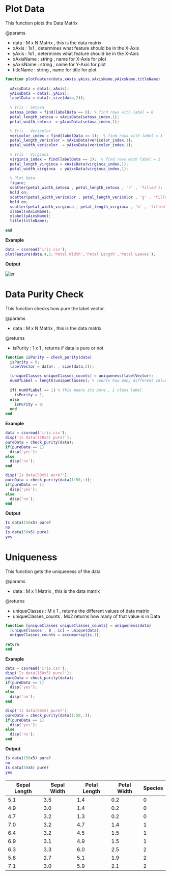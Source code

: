 # Plot Data
This function plots the Data Matrix

@params
* data : M x N Matrix , this is the data matrix
* xAxis : 1x1 , determines what feature should be in the X-Axis
* yAxis : 1x1 , determines what feature should be in the X-Axis
* xAxisName : string , name for X-Axis for plot
* yAxisName : string , name for Y-Axis for plot
* titleName : string , name for title for plot
```Matlab
function plotFeature(data,xAxis,yAixs,xAxisName,yAixsName,titleName)
  
  xAxisData = data(:,xAxis);
  yAixsData = data(:,yAixs);
  labelData = data(:,size(data,2));
  
  % Iris - Setosa
  setosa_index = find(labelData == 0); % find rows with label = 0
  petal_length_setosa = xAxisData(setosa_index,1);
  petal_width_setosa  = yAixsData(setosa_index,1);

  % Iris - Vericolor
  vericolor_index = find(labelData == 1);  % find rows with label = 1
  petal_length_vericolor = xAxisData(vericolor_index,1);
  petal_width_vericolor  = yAixsData(vericolor_index,1);
  
  % Iris - Virginca
  virginca_index = find(labelData == 2);  % find rows with label = 2
  petal_length_virginca = xAxisData(virginca_index,1);
  petal_width_virginca  = yAixsData(virginca_index,1);
  
  % Plot Data
  figure;
  scatter(petal_width_setosa , petal_length_setosa , 'r' , 'filled');
  hold on;
  scatter(petal_width_vericolor , petal_length_vericolor , 'g' , 'filled');
  hold on;
  scatter(petal_width_virginca , petal_length_virginca , 'b' , 'filled');
  xlabel(xAxisName);
  ylabel(yAixsName);
  title(titleName);
  
end
```
**Example**
```Matlab
data = csvread('iris.csv');
plotFeature(data,4,3,'Petal Width','Petal Length','Petal Leaves');
```
**Output**

![er](https://user-images.githubusercontent.com/13907836/47192330-75d32500-d301-11e8-96a8-0b71eb60f9a0.PNG)

# Data Purity Check
This function checks how pure the label vector. 

@params
* data : M x N Matrix , this is the data matrix

@returns
* isPurity : 1 x 1 , returns if data is pure or not

```Matlab
function isPurity = check_purity(data)
  isPurity = 0;
  labelVector = data(: , size(data,2));

  [uniqueClasses uniqueClasses_counts] = uniqueness(labelVector);
  numOfLabel = length(uniqueClasses); % counts how many different values for label the data has
  
  if( numOfLabel == 1) % this means its pure , 1 class label
    isPurity = 1;
  else
    isPurity = 0;
  end
end
```

**Example**
```Matlab
data = csvread('iris.csv');
disp('Is data(150x5) pure?');
pureData = check_purity(data);
if(pureData == 1)
  disp('yes');
else
  disp('no');
end

disp('Is data(50x5) pure?');
pureData = check_purity(data(1:50,:));
if(pureData == 1)
  disp('yes');
else
  disp('no');
end
```
**Output**
```matlab
Is data(150x5) pure?
no
Is data(50x5) pure?
yes
```
# Uniqueness
This function gets the uniqueness of the data 

@params
* data : M x 1 Matrix , this is the data matrix

@returns
* uniqueClasses : M x 1 , returns the different values of data matrix
* uniqueClasses_counts : Mx2 returns how many of that value is in Data

```Matlab
function [uniqueClasses uniqueClasses_counts] = uniqueness(data)
  [uniqueClasses , B , ic] = unique(data);
  uniqueClasses_counts = accumarray(ic,1);
  
return
end
```

**Example**
```Matlab
data = csvread('iris.csv');
disp('Is data(150x5) pure?');
pureData = check_purity(data);
if(pureData == 1)
  disp('yes');
else
  disp('no');
end

disp('Is data(50x5) pure?');
pureData = check_purity(data(1:50,:));
if(pureData == 1)
  disp('yes');
else
  disp('no');
end
```
**Output**
```matlab
Is data(150x5) pure?
no
Is data(50x5) pure?
yes
```

| Sepal Length   | Sepal Width   | Petal Length  | Petal Width  | Species |
|----|----|----|----|--------|
| 5.1 | 3.5 | 1.4 | 0.2 | 0 |
| 4.9 | 3.0 | 1.4 | 0.2 | 0 |
| 4.7 | 3.2 | 1.3 | 0.2 | 0 |
| 7.0 | 3.2 | 4.7 | 1.4 | 1 |
| 6.4 | 3.2 | 4.5 | 1.5 | 1 |
| 6.9 | 3.1 | 4.9 | 1.5 | 1 |
| 6.3 | 3.3 | 6.0 | 2.5 | 2 |
| 5.8 | 2.7 | 5.1 | 1.9 | 2 |
| 7.1 | 3.0 | 5.9 | 2.1 | 2 |
